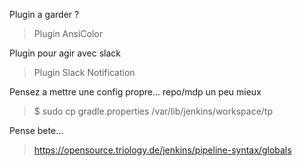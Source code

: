 Plugin a garder ?
> Plugin AnsiColor

Plugin pour agir avec slack
> Plugin Slack Notification

Pensez a mettre une config propre... repo/mdp un peu mieux
> $ sudo cp gradle.properties /var/lib/jenkins/workspace/tp

Pense bete...
> https://opensource.triology.de/jenkins/pipeline-syntax/globals